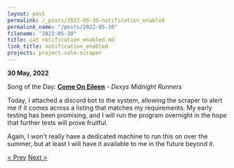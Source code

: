 ```yaml
---
layout: post
permalink: /_posts/2022-05-30-notification_enabled
permalink_name: "/posts/2022-05-30"
filename: "2022-05-30"
title: cat notification_enabled.md
link_title: notification_enabled
projects: project-sale-scraper
---
```

**30 May, 2022**

Song of the Day: [**Come On Eileen**](https://youtu.be/GbpnAGajyMc) - *Dexys Midnight Runners*

Today, I attached a discord bot to the system, allowing the scraper to alert me if it comes across a listing that matches my requirements. My early testing has been promising, and I will run the program overnight in the hope that further tests will prove fruitful.

Again, I won't really have a dedicated machine to run this on over the summer, but at least I will have it available to me in the future beyond it.

[< Prev](/_posts/2022-05-29-commence_scraping)    [Next >](/all_caught_up)
